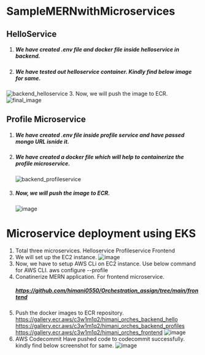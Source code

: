 # SampleMERNwithMicroservices
## HelloService
1. ##### We have created .env file and docker file inside helloservice in backend.
2. ##### We have tested out helloservice container. Kindly find below image for same.
![backend_helloservice](https://github.com/himani0550/Orchestration_assign/assets/77041503/c8d3be52-ac31-41ab-b195-4f3cb6d21258)
3. Now, we will push the image to ECR.
![final_image](https://github.com/himani0550/Orchestration_assign/assets/77041503/088c6539-c511-4eae-85e4-4a022cee4e97)

## Profile Microservice
1. ##### We have created .env file inside profile service and have passed mongo URL isnide it.
2. ##### We have created a docker file which will help to containerize the profile microservice.
   ![backend_profileservice](https://github.com/himani0550/Orchestration_assign/assets/77041503/470758f6-9919-4274-b274-09970abd1a87)
3. ##### Now, we will push the image to ECR.
   ![image](https://github.com/himani0550/Orchestration_assign/assets/77041503/82b75ab3-befd-4221-a7a7-8648e0194c2d)

# Microservice deployment using EKS
1. Total three microservices.
   Helloservice
   Profileservice
   Frontend
2. We will set up the EC2 instance.
   ![image](https://github.com/himani0550/Orchestration_assign/assets/77041503/c86bd6d0-7728-4446-9237-e1c87458e0d6)
3. Now, we have to setup AWS CLi on EC2 instance. Use below command for AWS CLI.
   aws configure --profile
4. Conatinerize MERN application.
   For frontend microservice.
   ##### https://github.com/himani0550/Orchestration_assign/tree/main/frontend
5. Push the docker images to ECR repository.
   https://gallery.ecr.aws/c3w1m1q2/himani_orches_backend_hello
   https://gallery.ecr.aws/c3w1m1q2/himani_orches_backend_profiles
   https://gallery.ecr.aws/c3w1m1q2/himani_orches_frontend
   ![image](https://github.com/himani0550/Orchestration_assign/assets/77041503/bbb81c96-532d-45bf-b706-d227bc028ba1)
7. AWS Codecommit
   Have pushed code to codecommit successfully. kindly find below screenshot for same.
   ![image](https://github.com/himani0550/Orchestration_assign/assets/77041503/9941aede-819d-4818-9058-dd4da656545b)

        




         




